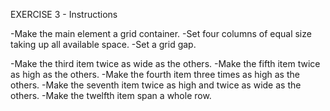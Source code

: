 EXERCISE 3 - Instructions

-Make the main element a grid container.
-Set four columns of equal size taking up all available space. 
-Set a grid gap.

-Make the third item twice as wide as the others. 
-Make the fifth item twice as high as the others. 
-Make the fourth item three times as high as the others.
-Make the seventh item twice as high and twice as wide as the others.
-Make the twelfth item span a whole row. 